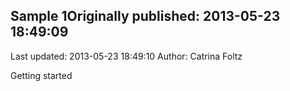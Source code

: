 ## Sample 1Originally published: 2013-05-23 18:49:09 
Last updated: 2013-05-23 18:49:10 
Author: Catrina Foltz 
 
Getting started